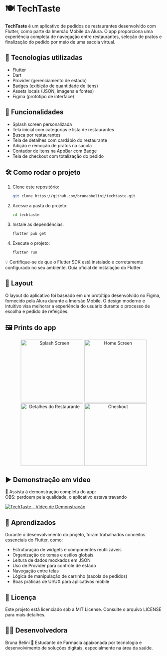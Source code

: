 # 🍽️ TechTaste

**TechTaste** é um aplicativo de pedidos de restaurantes desenvolvido com Flutter, como parte da Imersão Mobile da Alura. O app proporciona uma experiência completa de navegação entre restaurantes, seleção de pratos e finalização do pedido por meio de uma sacola virtual.

## 🚀 Tecnologias utilizadas

- Flutter
- Dart
- Provider (gerenciamento de estado)
- Badges (exibição de quantidade de itens)
- Assets locais (JSON, imagens e fontes)
- Figma (protótipo de interface)

## 📱 Funcionalidades

- Splash screen personalizada
- Tela inicial com categorias e lista de restaurantes
- Busca por restaurantes
- Tela de detalhes com cardápio do restaurante
- Adição e remoção de pratos na sacola
- Contador de itens na AppBar com Badge
- Tela de checkout com totalização do pedido

## 🛠️ Como rodar o projeto

1. Clone este repositório:
   ```bash
   git clone https://github.com/brunabbelini/techtaste.git
   ```

2. Acesse a pasta do projeto:
   ```bash
   cd techtaste
   ```
   
3. Instale as dependências:
   ```bash
   flutter pub get
   ```

4. Execute o projeto:
   ```bash
   flutter run
   ```
💡 Certifique-se de que o Flutter SDK está instalado e corretamente configurado no seu ambiente.
Guia oficial de instalação do Flutter

## 🎨 Layout

O layout do aplicativo foi baseado em um protótipo desenvolvido no Figma, fornecido pela Alura durante a Imersão Mobile. O design moderno e intuitivo visa melhorar a experiência do usuário durante o processo de escolha e pedido de refeições.

## 🖼️ Prints do app

<div align="center">
  <img src="https://github.com/user-attachments/assets/042b4361-ff14-4619-988f-cce51be67c68" width="200" alt="Splash Screen" />
  <img src="https://github.com/user-attachments/assets/374899bd-1240-428c-ac6f-0c3142fb7f91" width="200" alt="Home Screen" />
  <img src="https://github.com/user-attachments/assets/35729abb-ba64-4f9b-a549-1430abb3cc29" width="200" alt="Detalhes do Restaurante" />
  <img src="https://github.com/user-attachments/assets/a42fd7c5-30e2-44c4-99d3-495f235501fc" width="200" alt="Checkout" />
</div>

## ▶️ Demonstração em vídeo

🎥 Assista à demonstração completa do app:  
OBS: perdoem pela qualidade, o aplicativo estava travando 

[![TechTaste - Vídeo de Demonstração](https://img.youtube.com/vi/ca7d4563-cd53-437f-85e5-2f62ccbb28a4/0.jpg)](https://github.com/user-attachments/assets/ca7d4563-cd53-437f-85e5-2f62ccbb28a4)


## 🧠 Aprendizados

Durante o desenvolvimento do projeto, foram trabalhados conceitos essenciais do Flutter, como:
- Estruturação de widgets e componentes reutilizáveis
- Organização de temas e estilos globais
- Leitura de dados mockados em JSON
- Uso de Provider para controle de estado
- Navegação entre telas
- Lógica de manipulação de carrinho (sacola de pedidos)
- Boas práticas de UI/UX para aplicativos mobile

## 📄 Licença

Este projeto está licenciado sob a MIT License.
Consulte o arquivo LICENSE para mais detalhes.

## 👩‍💻 Desenvolvedora

Bruna Belini
💼 Estudante de Farmácia apaixonada por tecnologia e desenvolvimento de soluções digitais, especialmente na área da saúde.
